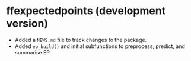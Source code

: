 # ffexpectedpoints (development version)

* Added a `NEWS.md` file to track changes to the package.
* Added `ep_build()` and initial subfunctions to preprocess, predict, and summarise EP

